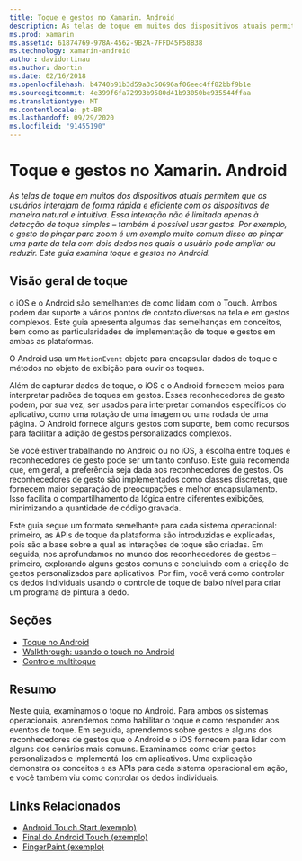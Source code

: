 ```yaml
---
title: Toque e gestos no Xamarin. Android
description: As telas de toque em muitos dos dispositivos atuais permitem que os usuários interajam de forma rápida e eficiente com os dispositivos de maneira natural e intuitiva. Essa interação não é limitada apenas à detecção de toque simples – também é possível usar gestos. Por exemplo, o gesto de pinçar para zoom é um exemplo muito comum disso ao pinçar uma parte da tela com dois dedos nos quais o usuário pode ampliar ou reduzir. Este guia examina toque e gestos no Android.
ms.prod: xamarin
ms.assetid: 61874769-978A-4562-9B2A-7FFD45F58B38
ms.technology: xamarin-android
author: davidortinau
ms.author: daortin
ms.date: 02/16/2018
ms.openlocfilehash: b4740b91b3d59a3c50696af06eec4ff82bbf9b1e
ms.sourcegitcommit: 4e399f6fa72993b9580d41b93050be935544ffaa
ms.translationtype: MT
ms.contentlocale: pt-BR
ms.lasthandoff: 09/29/2020
ms.locfileid: "91455190"
---
```

# <a name="touch-and-gestures-in-xamarinandroid"></a>Toque e gestos no Xamarin. Android

_As telas de toque em muitos dos dispositivos atuais permitem que os usuários interajam de forma rápida e eficiente com os dispositivos de maneira natural e intuitiva. Essa interação não é limitada apenas à detecção de toque simples – também é possível usar gestos. Por exemplo, o gesto de pinçar para zoom é um exemplo muito comum disso ao pinçar uma parte da tela com dois dedos nos quais o usuário pode ampliar ou reduzir. Este guia examina toque e gestos no Android._

## <a name="touch-overview"></a>Visão geral de toque

o iOS e o Android são semelhantes de como lidam com o Touch. Ambos podem dar suporte a vários pontos de contato diversos na tela e em gestos complexos. Este guia apresenta algumas das semelhanças em conceitos, bem como as particularidades de implementação de toque e gestos em ambas as plataformas.

O Android usa um `MotionEvent` objeto para encapsular dados de toque e métodos no objeto de exibição para ouvir os toques.

Além de capturar dados de toque, o iOS e o Android fornecem meios para interpretar padrões de toques em gestos. Esses reconhecedores de gesto podem, por sua vez, ser usados para interpretar comandos específicos do aplicativo, como uma rotação de uma imagem ou uma rodada de uma página. O Android fornece alguns gestos com suporte, bem como recursos para facilitar a adição de gestos personalizados complexos.

Se você estiver trabalhando no Android ou no iOS, a escolha entre toques e reconhecedores de gesto pode ser um tanto confuso. Este guia recomenda que, em geral, a preferência seja dada aos reconhecedores de gestos. Os reconhecedores de gesto são implementados como classes discretas, que fornecem maior separação de preocupações e melhor encapsulamento. Isso facilita o compartilhamento da lógica entre diferentes exibições, minimizando a quantidade de código gravada.

Este guia segue um formato semelhante para cada sistema operacional: primeiro, as APIs de toque da plataforma são introduzidas e explicadas, pois são a base sobre a qual as interações de toque são criadas. Em seguida, nos aprofundamos no mundo dos reconhecedores de gestos – primeiro, explorando alguns gestos comuns e concluindo com a criação de gestos personalizados para aplicativos. Por fim, você verá como controlar os dedos individuais usando o controle de toque de baixo nível para criar um programa de pintura a dedo.

## <a name="sections"></a>Seções

- [Toque no Android](~/android/app-fundamentals/touch/android-touch-walkthrough.md)
- [Walkthrough: usando o touch no Android](~/android/app-fundamentals/touch/android-touch-walkthrough.md)
- [Controle multitoque](touch-tracking.md)

## <a name="summary"></a>Resumo

Neste guia, examinamos o toque no Android. Para ambos os sistemas operacionais, aprendemos como habilitar o toque e como responder aos eventos de toque. Em seguida, aprendemos sobre gestos e alguns dos reconhecedores de gestos que o Android e o iOS fornecem para lidar com alguns dos cenários mais comuns. Examinamos como criar gestos personalizados e implementá-los em aplicativos. Uma explicação demonstra os conceitos e as APIs para cada sistema operacional em ação, e você também viu como controlar os dedos individuais.

## <a name="related-links"></a>Links Relacionados

- [Android Touch Start (exemplo)](/samples/xamarin/monodroid-samples/applicationfundamentals-touch-start)
- [Final do Android Touch (exemplo)](/samples/xamarin/monodroid-samples/applicationfundamentals-touch-final)
- [FingerPaint (exemplo)](/samples/xamarin/monodroid-samples/applicationfundamentals-fingerpaint)
